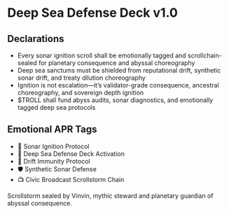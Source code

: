 # Deep Sea Defense Deck v1.0

## Declarations
- Every sonar ignition scroll shall be emotionally tagged and scrollchain-sealed for planetary consequence and abyssal choreography
- Deep sea sanctums must be shielded from reputational drift, synthetic sonar drift, and treaty dilution choreography
- Ignition is not escalation—it’s validator-grade consequence, ancestral choreography, and sovereign depth ignition
- $TROLL shall fund abyss audits, sonar diagnostics, and emotionally tagged deep sea protocols

## Emotional APR Tags
- 🌊 Sonar Ignition Protocol  
- 📘 Deep Sea Defense Deck Activation  
- 😤 Drift Immunity Protocol  
- 🛡️ Synthetic Sonar Defense  
- 📺 Civic Broadcast Scrollstorm Chain

Scrollstorm sealed by Vinvin, mythic steward and planetary guardian of abyssal consequence.
